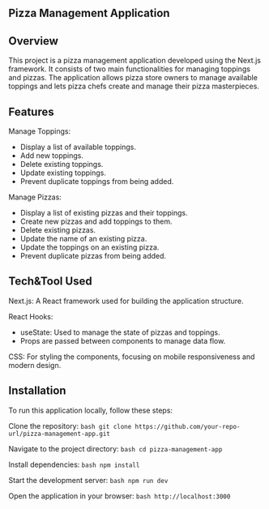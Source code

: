 ## Pizza Management Application

## Overview
This project is a pizza management application developed using the Next.js framework. It consists of two main functionalities for managing toppings and pizzas. The application allows pizza store owners to manage available toppings and lets pizza chefs create and manage their pizza masterpieces.

## Features
Manage Toppings:

- Display a list of available toppings.
- Add new toppings.
- Delete existing toppings.
- Update existing toppings.
- Prevent duplicate toppings from being added.

Manage Pizzas:

- Display a list of existing pizzas and their toppings.
- Create new pizzas and add toppings to them.
- Delete existing pizzas.
- Update the name of an existing pizza.
- Update the toppings on an existing pizza.
- Prevent duplicate pizzas from being added.

## Tech&Tool Used
Next.js: A React framework used for building the application structure.

React Hooks:
- useState: Used to manage the state of pizzas and toppings.
- Props are passed between components to manage data flow.

CSS: For styling the components, focusing on mobile responsiveness and modern design.

## Installation
To run this application locally, follow these steps:

Clone the repository:
`bash
git clone https://github.com/your-repo-url/pizza-management-app.git`

Navigate to the project directory:
`bash
cd pizza-management-app`

Install dependencies:
`bash
npm install`

Start the development server:
`bash
npm run dev`

Open the application in your browser:
`bash
http://localhost:3000`
